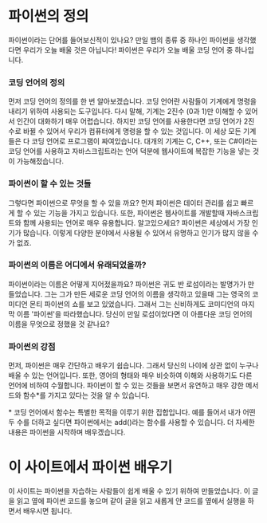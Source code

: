 # 파이썬의 정의
파이썬이라는 단어를 들어보신적이 있나요? 만일 뱀의 종류 중 하나인 파이썬을 생각했다면 우리가 오늘 배울 것은 아닙니다! 파이썬은 우리가 오늘 배울 코딩 언어 중 하나입니다.

### 코딩 언어의 정의
먼저 코딩 언어의 정의를 한 번 알아보겠습니다. 코딩 언어란 사람들이 기계에게 명령을 내리기 위하여 사용되는 도구입니다. 다시 말해, 기계는 2진수 (0과 1)만 이해할 수 있어서 인간이 대화하기 매우 어렵습니다. 하지만 코딩 언어를 사용한다면 코딩 언어가 2진수로 바뀔 수 있어서 우리가 컴퓨터에게 명령을 할 수 있는 것입니다. 이 세상 모든 기계들은 다 코딩 언어로 프로그램이 짜여있습니다. 대개의 기계는 C, C++, 또는 C#이라는 코딩 언어를 사용하고 자바스크립트라는 언어 덕분에 웹사이트에 복잡한 기능을 넣는 것이 가능해젔습니다.

### 파이썬이 할 수 있는 것들
그렇다면 파이썬으로 무엇을 할 수 있을 까요? 먼저 파이썬은 데이터 관리를 쉽고 빠르게 할 수 있는 기능을 가지고 있습니다. 또한, 파이썬은 웹사이트를 개발할때 자바스크립트와 함께 사용되는 언어로 매우 유용합니다. 알고있으세요? 파이썬은 세상에서 가장 인기가 많습니다. 이렇게 다양한 분야에서 사용될 수 있어서 유명하고 인기가 많지 않을 수가 없죠.

### 파이썬의 이름은 어디에서 유래되었을까?
파이썬이라는 이름은 어떻게 지어젔을까요? 파이썬은 귀도 반 로섬이라는 발명가가 만들었습니다. 그는 그가 만든 세로운 코딩 언어의 이름을 생각하고 있을때 그는 영국의 코미디언 몬티 파이썬의 쇼를 보고 있었습니다. 그래서 그는 신비하게도 코미디언의 마지막 이름 '파이썬'을 따라했습니다. 당신이 만일 로섬이었다면 이 아름다운 코딩 언어의 이름을 무엇으로 정했을 것 같나요?

### 파이썬의 강점
먼저, 파이썬은 매우 간단하고 배우기 쉽습니다. 그래서 당신의 나이에 상관 없이 누구나 배울 수 있는 언어입니다. 또한, 영어의 형태와 매우 비슷하여 이해와 사용하기도 다른 언어에 비하여 수월합니다. 파이썬이 할 수 있는 것들을 보면서 유연하고 매우 강한 메서드와 함수*를 가지고 있다는 것을 알 수 있습니다.

\* 코딩 언어에서 함수는 특별한 목적을 이루기 위한 집합입니다. 예를 들어서 내가 어떤 두 수를 더하고 싶다면 파이썬에서는 add()라는 함수를 사용할 수 있습니다. 더 자세한 내용은 파이썬을 시작하며 배우겠습니다.

# 이 사이트에서 파이썬 배우기
이 사이트는 파이썬을 자습하는 사람들이 쉽게 배울 수 있기 위하여 만들었습니다. 이 글을 읽고 옆에 파이썬 코드를 놓으며 같이 글을 읽고 새롭게 안 코드를 옆에서 실행을 하면서 배우시면 됩니다.
